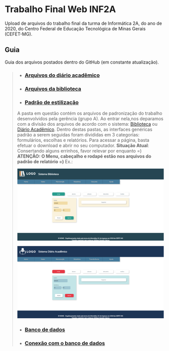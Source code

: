 # Trabalho Final Web INF2A 
Upload de arquivos do trabalho final da turma de Informática 2A, do ano de 2020, do Centro Federal de Educação Tecnológica de Minas Gerais (CEFET-MG).

## Guia
 Guia dos arquivos postados dentro do GitHub (em constante atualização).
 
>  * ### [Arquivos do diário acadêmico](https://github.com/IzabelaAAndrade/TrabalhoFinalWebINF2A/tree/main/diario_academico)
>  * ### [Arquivos da biblioteca](https://github.com/IzabelaAAndrade/TrabalhoFinalWebINF2A/tree/main/biblioteca) 
>  * ### [Padrão de estilização](https://github.com/IzabelaAAndrade/TrabalhoFinalWebINF2A/tree/main/padrao_estilizacao) 
> A pasta em questão contém os arquivos de padronização do trabalho desenvolvidos pela gerência (grupo A). Ao entrar nela,nos deparamos com a divisão dos arquivos de acordo com o sistema: [Biblioteca](https://github.com/IzabelaAAndrade/TrabalhoFinalWebINF2A/tree/main/padrao_estilizacao/biblioteca) ou [Diário Acadêmico](https://github.com/IzabelaAAndrade/TrabalhoFinalWebINF2A/tree/main/padrao_estilizacao/diario_academico). Dentro destas pastas, as interfaces genéricas padrão a serem seguidas foram divididas em 3 categorias: formulários, escolhas e relatórios. Para acessar a página, basta efetuar o download e abrir no seu computador. **Situação Atual**: Consertando alguns errinhos, favor relevar por enquanto =)
> **ATENÇÃO: O Menu, cabeçalho e rodapé estão nos arquivos do padrão de relatório =)**
> Ex.:
> 
> ![Image](https://github.com/IzabelaAAndrade/TrabalhoFinalWebINF2A/blob/main/padrao_estilizacao/Imagens_exemplo/Interface_relatorio_biblioteca.png)
> 
> ![Image](https://github.com/IzabelaAAndrade/TrabalhoFinalWebINF2A/blob/main/padrao_estilizacao/Imagens_exemplo/Interface_relatorio_diario.png)
>  
>  * ### [Banco de dados](https://github.com/IzabelaAAndrade/TrabalhoFinalWebINF2A/tree/main/Bancos_de_Dados)
>  * ### [Conexão com o banco de dados](https://github.com/IzabelaAAndrade/TrabalhoFinalWebINF2A/tree/main/DB_init)
